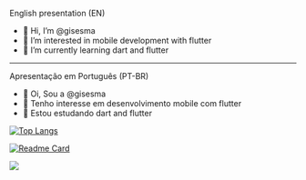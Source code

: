English presentation (EN)
- 👋 Hi, I’m @gisesma
- 👀 I’m interested in mobile development with flutter
- 🌱 I’m currently learning dart and flutter

-----------------------------------------------------------------------
Apresentação em Português (PT-BR)
- 👋 Oi, Sou a @gisesma
- 👀 Tenho interesse em desenvolvimento mobile com flutter
- 🌱 Estou estudando dart and flutter

<!---
gisesma/gisesma is a ✨ special ✨ repository because its `README.md` (this file) appears on your GitHub profile.
You can click the Preview link to take a look at your changes.
--->


[![Top Langs](https://github-readme-stats.vercel.app/api/top-langs/?username=gisesma)](https://github.com/gisesma/github-readme-stats)

[![Readme Card](https://github-readme-stats.vercel.app/api/pin/?username=gisesma&repo=github-readme-stats)](https://github.com/gisesma/github-readme-stats)

<a href="https://github.com/gisesma/github-readme-stats">
  <img align="center" src="https://github-readme-stats.vercel.app/api/pin/?username=gisesma&repo=github-readme-stats" />
</a>
